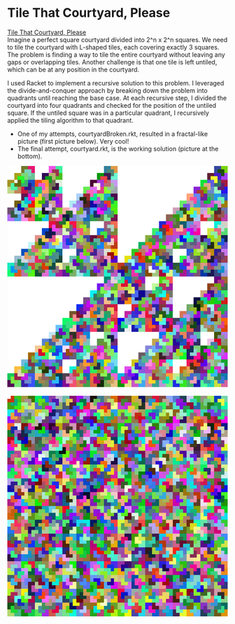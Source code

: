 # Tile That Courtyard, Please
[Tile That Courtyard, Please](https://ocw.mit.edu/courses/6-s095-programming-for-the-puzzled-january-iap-2018/4bda18c723c88ca939e5ed0714dabab0_MIT6_S095IAP18_Puzzle_7.pdf)\
Imagine a perfect square courtyard divided into 2^n x 2^n squares. We need to tile the courtyard with L-shaped tiles, each covering exactly 3 squares. The problem is finding a way to tile the entire courtyard without leaving any gaps or overlapping tiles. Another challenge is that one tile is left untiled, which can be at any position in the courtyard.

I used Racket to implement a recursive solution to this problem. I leveraged the divide-and-conquer approach by breaking down the problem into quadrants until reaching the base case. At each recursive step, I divided the courtyard into four quadrants and checked for the position of the untiled square. If the untiled square was in a particular quadrant, I recursively applied the tiling algorithm to that quadrant.
- One of my attempts, courtyardBroken.rkt, resulted in a fractal-like picture (first picture below). Very cool!
- The final attempt, courtyard.rkt, is the working solution (picture at the bottom).

![courtyard_pregen.png](courtyard_pregen.png)
<br><br>
![courtyard_gen.png](courtyard_gen.png)
